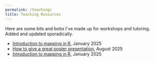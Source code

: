 ```yaml
---
permalink: /teaching/
title: Teaching Resources
---
```


Here are some bits and bobs I've made up for workshops and tutoring. Added and updated sporadically.

- <a href="teaching/mapping_intro.md">Introduction to mapping in R</a>, January 2025
- <a href="./_pages/teaching/mapping_intro.md">How to give a great poster presentation</a>, August 2025
- <a href="/teaching/mapping_intro.md">Introduction to mapping in R</a>, January 2025